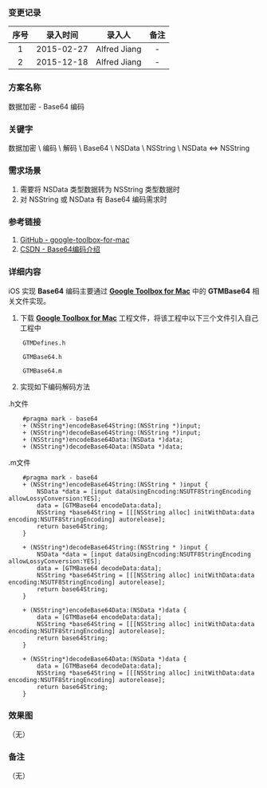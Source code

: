 ### 变更记录

| 序号 | 录入时间 | 录入人 | 备注 |
|:--------:|:--------:|:--------:|:--------:|
| 1 | 2015-02-27 | Alfred Jiang | - |
| 2 | 2015-12-18 | Alfred Jiang | - |

### 方案名称

数据加密 - Base64 编码

### 关键字

数据加密 \ 编码 \ 解码 \ Base64 \ NSData \ NSString \ NSData <=> NSString

### 需求场景

1. 需要将 NSData 类型数据转为 NSString 类型数据时
2. 对 NSString 或 NSData 有 Base64 编码需求时

### 参考链接

1. [GitHub - google-toolbox-for-mac](https://github.com/google/google-toolbox-for-mac)
2. [CSDN - Base64编码介绍](http://blog.csdn.net/freefalcon/article/details/1505765)

### 详细内容

iOS 实现 **Base64** 编码主要通过 [**Google Toolbox for Mac**](https://github.com/google/google-toolbox-for-mac) 中的 **GTMBase64** 相关文件实现。

1. 下载 [**Google Toolbox for Mac**](https://github.com/google/google-toolbox-for-mac) 工程文件，将该工程中以下三个文件引入自己工程中
```
    GTMDefines.h

    GTMBase64.h

    GTMBase64.m
```

2. 实现如下编码解码方法

.h文件

```
    #pragma mark - base64
    + (NSString*)encodeBase64String:(NSString *)input;
    + (NSString*)decodeBase64String:(NSString *)input;
    + (NSString*)encodeBase64Data:(NSData *)data;
    + (NSString*)decodeBase64Data:(NSData *)data;
 ```

.m文件
```
    #pragma mark - base64
    + (NSString*)encodeBase64String:(NSString * )input {
        NSData *data = [input dataUsingEncoding:NSUTF8StringEncoding allowLossyConversion:YES];
        data = [GTMBase64 encodeData:data];
        NSString *base64String = [[[NSString alloc] initWithData:data encoding:NSUTF8StringEncoding] autorelease];
        return base64String;
    }

    + (NSString*)decodeBase64String:(NSString * )input {
        NSData *data = [input dataUsingEncoding:NSUTF8StringEncoding allowLossyConversion:YES];
        data = [GTMBase64 decodeData:data];
        NSString *base64String = [[[NSString alloc] initWithData:data encoding:NSUTF8StringEncoding] autorelease];
        return base64String;
    }

    + (NSString*)encodeBase64Data:(NSData *)data {
        data = [GTMBase64 encodeData:data];
        NSString *base64String = [[[NSString alloc] initWithData:data encoding:NSUTF8StringEncoding] autorelease];
        return base64String;
    }

    + (NSString*)decodeBase64Data:(NSData *)data {
        data = [GTMBase64 decodeData:data];
        NSString *base64String = [[[NSString alloc] initWithData:data encoding:NSUTF8StringEncoding] autorelease];
        return base64String;
    }
```

### 效果图
（无）

### 备注
（无）
